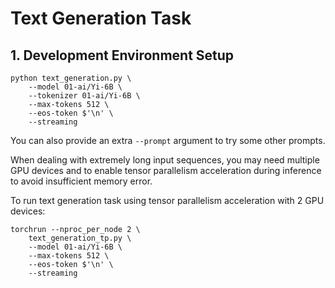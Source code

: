 # Text Generation Task

## 1. Development Environment Setup

```shell
python text_generation.py \
    --model 01-ai/Yi-6B \
    --tokenizer 01-ai/Yi-6B \
    --max-tokens 512 \
    --eos-token $'\n' \
    --streaming
```

You can also provide an extra `--prompt` argument to try some other prompts.

When dealing with extremely long input sequences, you may need multiple GPU devices and to enable tensor parallelism acceleration during inference to avoid insufficient memory error.

To run text generation task using tensor parallelism acceleration with 2 GPU devices:

```shell
torchrun --nproc_per_node 2 \
    text_generation_tp.py \
    --model 01-ai/Yi-6B \
    --max-tokens 512 \
    --eos-token $'\n' \
    --streaming

```
